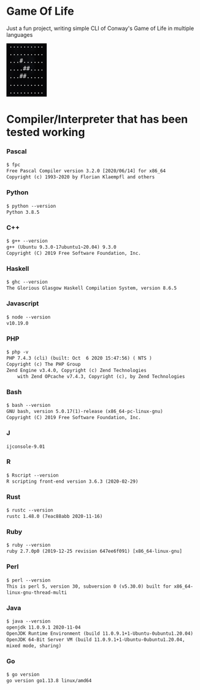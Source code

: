 # Game Of Life

Just a fun project, writing simple CLI of Conway's Game of Life in multiple languages

![Screenshot](./thumbnail.png)

# Compiler/Interpreter that has been tested working
### Pascal
```
$ fpc
Free Pascal Compiler version 3.2.0 [2020/06/14] for x86_64
Copyright (c) 1993-2020 by Florian Klaempfl and others
```

### Python
```
$ python --version
Python 3.8.5
```

### C++
```
$ g++ --version
g++ (Ubuntu 9.3.0-17ubuntu1~20.04) 9.3.0
Copyright (C) 2019 Free Software Foundation, Inc. 
```

### Haskell
```
$ ghc --version
The Glorious Glasgow Haskell Compilation System, version 8.6.5
```

### Javascript
```
$ node --version
v10.19.0
```

### PHP
```
$ php -v
PHP 7.4.3 (cli) (built: Oct  6 2020 15:47:56) ( NTS )
Copyright (c) The PHP Group
Zend Engine v3.4.0, Copyright (c) Zend Technologies
    with Zend OPcache v7.4.3, Copyright (c), by Zend Technologies
```

### Bash
```
$ bash --version
GNU bash, version 5.0.17(1)-release (x86_64-pc-linux-gnu)
Copyright (C) 2019 Free Software Foundation, Inc.
```

### J
```
ijconsole-9.01
```

### R
```
$ Rscript --version
R scripting front-end version 3.6.3 (2020-02-29)
```

### Rust
```
$ rustc --version
rustc 1.48.0 (7eac88abb 2020-11-16)
```

### Ruby
```
$ ruby --version
ruby 2.7.0p0 (2019-12-25 revision 647ee6f091) [x86_64-linux-gnu]
```

### Perl
```
$ perl --version
This is perl 5, version 30, subversion 0 (v5.30.0) built for x86_64-linux-gnu-thread-multi
```

### Java
```
$ java --version
openjdk 11.0.9.1 2020-11-04
OpenJDK Runtime Environment (build 11.0.9.1+1-Ubuntu-0ubuntu1.20.04)
OpenJDK 64-Bit Server VM (build 11.0.9.1+1-Ubuntu-0ubuntu1.20.04, mixed mode, sharing)
```

### Go
```
$ go version
go version go1.13.8 linux/amd64
```
